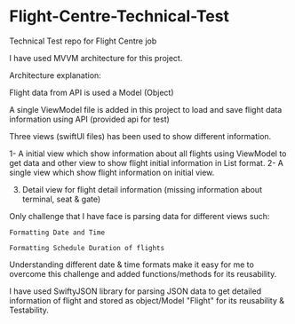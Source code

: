 # Flight-Centre-Technical-Test
Technical Test repo for Flight Centre job

I have used MVVM architecture for this project.

Architecture explanation:

   Flight data from API is used a Model (Object) 
   
   A single ViewModel file is added in this project to load and save flight data information using API (provided api for test)
   
   Three views (swiftUI files) has been used to show different information.
   
   1- A initial view which show information about all flights using ViewModel to get data and other view to show flight initial information in List format.
   2- A single view which show flight information on initial view.
   
   3. Detail view for flight detail information (missing information about terminal, seat & gate)

Only challenge that I have face is parsing data for different views such:

    Formatting Date and Time
    
    Formatting Schedule Duration of flights
    
 Understanding different date & time formats make it easy for me to overcome this challenge and added functions/methods for its reusability.
 
 
 I have used SwiftyJSON library for parsing JSON data to get detailed information of flight and stored as object/Model "Flight" for its reusability & Testability.

